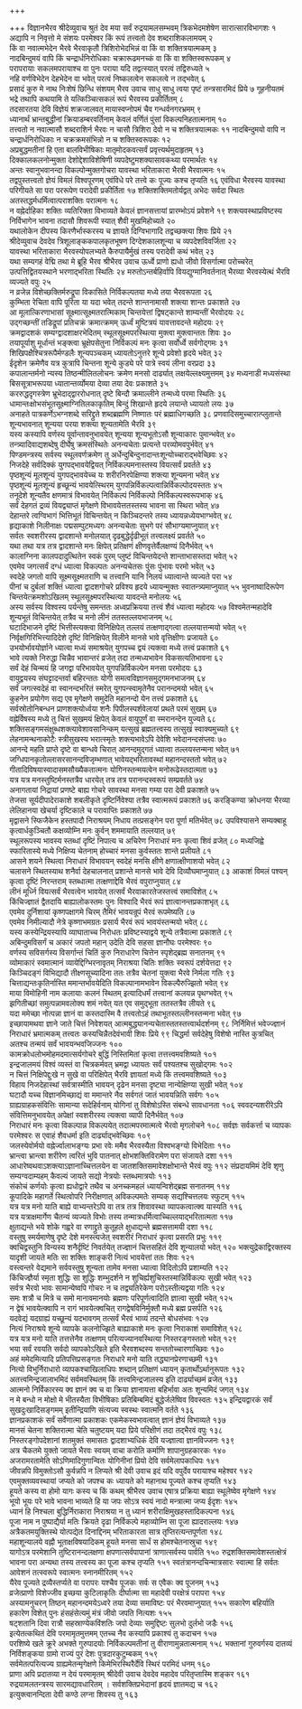 +++

+++
विज्ञानभैरव श्रीदेव्युवाच श्रुतं देव मया सर्वं रुद्रयामलसम्भवम्
त्रिकभेदमशेषेण सारात्सारविभागशः १   
अद्यापि न निवृत्तो
मे संशयः परमेश्वर किं रूपं तत्त्वतो देव शब्दराशिकलामयम् २   
किं वा
नवात्मभेदेन भैरवे भैरवाकृतौ त्रिशिरोभेदभिन्नं वा किं वा
शक्तित्रयात्मकम् ३   
नादबिन्दुमयं वापि किं
चन्द्रार्धनिरोधिकाः चक्रारूढमनच्कं वा किं वा
शक्तिस्वरूपकम् ४   
परापरायाः सकलमपरायाश्च वा पुनः पराया यदि तद्वत्स्यात्
परत्वं तद्विरुध्यते ५   
नहि वर्णविभेदेन देहभेदेन वा भवेत् परत्वं
निष्कलत्वेन सकलत्वे न तद्भवेत् ६   
प्रसादं कुरु मे नाथ निःशेषं
छिन्धि संशयम् भैरव उवाच साधु साधु त्वया पृष्टं तन्त्रसारमिदं प्रिये ७
गूहनीयतमं भद्रे तथापि कथयामि ते यत्किञ्चित्सकलं रूपं भैरवस्य
प्रकीर्तितम् ८   
तदसारतया देवि विज्ञेयं शक्रजालवत्
मायास्वप्नोपमं चैव गन्धर्वनगरभ्रमम् ९   
ध्यानार्थं
भ्रान्तबुद्धीनां क्रियाडम्बरवर्तिनाम् केवलं वर्णितं पुंसां
विकल्पनिहतात्मनाम् १०   
तत्त्वतो न नवात्मासौ
शब्दराशिर्न भैरवः न चासौ त्रिशिरा देवो न च शक्तित्रयात्मकः ११
नादबिन्दुमयो वापि न चन्द्रार्धनिरोधिकाः न चक्रक्रमसंभिन्नो
न च शक्तिस्वरूपकः १२   
अप्रबुद्धमतीनां हि एता बालविभीषिकाः
मातृमोदकवत्सर्वं प्रवृत्त्यर्थमुदाहृतम्
१३   
दिक्कालकलनोन्मुक्ता देशोद्देशाविशेषिणी व्यपदेष्टुमशक्यासावकथ्या
परमार्थतः १४   
अन्तः स्वानुभवानन्दा विकल्पोन्मुक्तगोचरा यावस्था
भरिताकारा भैरवी भैरवात्मनः १५   
तद्वपुस्तत्त्वतो ज्ञेयं विमलं
विश्वपूरणम् एवंविधे परे तत्त्वे कः पूज्यः कश्च तृप्यति १६
एवंविधा भैरवस्य यावस्था परिगीयते सा परा पररूपेण परादेवी प्रकीर्तिता १७
शक्तिशक्तिमतोर्यद्वत् अभेदः सर्वदा स्थितः
अतस्तद्धर्मधर्मित्वात्पराशक्तिः
परात्मनः १८   
न वह्नेर्दाहिका शक्तिः व्यतिरिक्ता विभाव्यते केवलं
ज्ञानसत्तायां प्रारम्भोऽयं प्रवेशने १९
शक्त्यवस्थाप्रविष्टस्य निर्विभागेन भावना
तदासौ शिवरूपी स्यात् शैवी मुखमिहोच्यते २०   
यथालोकेन दीपस्य
किरणैर्भास्करस्य च ज्ञायते दिग्विभागादि तद्वच्छक्त्या शिवः
प्रिये २१   
श्रीदेव्युवाच देवदेव त्रिशूलाङ्ककपालकृतभूषण दिग्देशकालशून्या च
व्यपदेशविवर्जिता २२   
यावस्था भरिताकारा भैरवस्योपलभ्यते कैरुपायैर्मुखं
तस्य परादेवी कथं भवेत् २३   
यथा सम्यगहं वेद्मि तथा मे ब्रूहि भैरव
श्रीभैरव उवाच ऊर्ध्वे प्राणो ह्यधो जीवो विसर्गात्मा परोच्चरेत्
उत्पत्तिद्वितयस्थाने भरणाद्भरिता स्थितिः २४
मरुतोऽन्तर्बहिर्वापि वियद्युग्मानिवर्तनात्
भैरव्या भैरवस्येत्थं भैरवि व्यज्यते वपुः २५   
न व्रजेन्न
विशेच्छक्तिर्मरुद्रूपा विकासिते निर्विकल्पतया मध्ये
तया भैरवरूपता २६   
कुम्भिता रेचिता वापि पूरिता या यदा भवेत् तदन्ते
शान्तनामासौ शक्त्या शान्तः प्रकाशते २७   
आ मूलात्किरणाभासां
सूक्ष्मात्सूक्ष्मतरात्मिकाम् चिन्तयेत्तां द्विषट्कान्ते शाम्यन्तीं
भैरवोदयः २८   
उद्गच्छन्तीं तडिद्रूपां प्रतिचक्रं क्रमात्क्रमम् ऊर्ध्वं
मुष्टित्रयं यावत्तावदन्ते महोदयः २९   
क्रमद्वादशकं
सम्यग्द्वादशाक्षरभेदितम्
स्थूलसूक्ष्मपरस्थित्या मुक्त्वा
मुक्त्वान्ततः शिवः ३०   
तयापूर्याशु मूर्धान्तं भङ्क्त्वा
भ्रूक्षेपसेतुना निर्विकल्पं मनः कृत्वा सर्वोर्ध्वे सर्वगोद्गमः ३१
शिखिपक्षैश्चित्ररूपैर्मण्डलैः शून्यपञ्चकम् ध्यायतोऽनुत्तरे
शून्ये प्रवेशो हृदये भवेत् ३२   
ईदृशेन क्रमेणैव यत्र कुत्रापि चिन्तना
शून्ये कुड्ये परे पात्रे स्वयं लीना वरप्रदा ३३   
कपालान्तर्मनो
न्यस्य तिष्ठन्मीलितलोचनः क्रमेण मनसो दार्ढ्यात्
लक्षयेल्लक्ष्यमुत्तमम् ३४
मध्यनाडी मध्यसंस्था बिससूत्राभरूपया ध्यातान्तर्व्योमया देव्या
तया देवः प्रकाशते ३५   
कररुद्धदृगस्त्रेण भ्रूभेदाद्द्वाररोधनात् दृष्टे
बिन्दौ क्रमाल्लीने तन्मध्ये परमा स्थितिः ३६
धामान्तःक्षोभसंभूतसूक्ष्माग्नितिलकाकृतिम्
बिन्दुं शिखान्ते हृदये लयान्ते ध्यायतो लयः ३७   
अनाहते
पात्रकर्णेऽभग्नशब्दे सरिद्द्रुते
शब्दब्रह्मणि निष्णातः परं ब्रह्माधिगच्छति ३८
प्रणवादिसमुच्चारात्प्लुतान्ते
शून्यभावनात् शून्यया परया शक्त्या शून्यतामेति भैरवि ३९   
यस्य कस्यापि
वर्णस्य पूर्वान्तावनुभावयेत् शून्यया शून्यभूतोऽसौ शून्याकारः
पुमान्भवेत् ४०   
तन्त्र्यादिवाद्यशब्देषु दीर्घेषु क्रमसंस्थितेः
अनन्यचेताः प्रत्यन्ते परव्योमवपुर्भवेत् ४१   
पिण्डमन्त्रस्य
सर्वस्य स्थूलवर्णक्रमेण तु
अर्धेन्दुबिन्दुनादान्तःशून्योच्चाराद्भवेच्छिवः
४२   
निजदेहे सर्वदिक्कं युगपद्भावयेद्वियत् निर्विकल्पमनास्तस्य वियत्सर्वं
प्रवर्तते ४३   
पृष्ठशून्यं मूलशून्यं युगपद्भावयेच्च यः शरीरनिरपेक्षिण्या
शक्त्या शून्यमना भवेत् ४४   
पृष्ठशून्यं मूलशून्यं हृच्छून्यं
भावयेत्स्थिरम्
युगपन्निर्विकल्पत्वान्निर्विकल्पोदयस्ततः
४५   
तनूदेशे शून्यतैव क्षणमात्रं विभावयेत् निर्विकल्पं निर्विकल्पो
निर्विकल्पस्वरूपभाक् ४६   
सर्वं देहगतं द्रव्यं
वियद्व्याप्तं मृगेक्षणे विभावयेत्ततस्तस्य भावना
सा स्थिरा भवेत् ४७   
देहान्तरे त्वग्विभागं भित्तिभूतं विचिन्तयेत् न
किञ्चिदन्तरे तस्य ध्यायन्नध्येयभाग्भवेत् ४८   
हृद्याकाशे
निलीनाक्षः पद्मसम्पुटमध्यगः अनन्यचेताः सुभगे परं
सौभाग्यमाप्नुयात् ४९   
सर्वतः स्वशरीरस्य द्वादशान्ते
मनोलयात् दृढबुद्धेर्दृढीभूतं तत्त्वलक्ष्यं प्रवर्तते ५०   
यथा
तथा यत्र तत्र द्वादशान्ते मनः क्षिपेत् प्रतिक्षणं
क्षीणवृत्तेर्वैलक्षण्यं
दिनैर्भवेत् ५१   
कालाग्निना कालपदादुत्थितेन स्वकं पुरम्
प्लुष्टं विचिन्तयेदन्ते शान्ताभासस्तदा भवेत् ५२   
एवमेव
जगत्सर्वं दग्धं ध्यात्वा विकल्पतः अनन्यचेतसः पुंसः
पुंभावः परमो भवेत् ५३   
स्वदेहे जगतो वापि सूक्ष्मसूक्ष्मतराणि च
तत्त्वानि यानि निलयं ध्यात्वान्ते व्यज्यते परा ५४   
पीनां च दुर्बलां
शक्तिं ध्यात्वा द्वादशगोचरे प्रविश्य हृदये ध्यायन्मुक्तः
स्वातन्त्र्यमाप्नुयात् ५५
भुवनाष्वादिरूपेण चिन्तयेत्क्रमशोऽखिलम्
स्थूलसूक्ष्मपरस्थित्या यावदन्ते मनोलयः ५६   
अस्य सर्वस्य विश्वस्य
पर्यन्तेषु समन्ततः अध्वप्रक्रियया तत्त्वं शैवं ध्यात्वा महोदयः ५७
विश्वमेतन्महादेवि शून्यभूतं विचिन्तयेत् तत्रैव च मनो लीनं
ततस्तल्लयभाजनम् ५८   
घटादिभाजने दृष्टिं भित्तीस्त्यक्त्वा
विनिक्षिपेत् तल्लयं तत्क्षणाद्गत्वा तल्लयात्तन्मयो भवेत्
५९   
निर्वृक्षगिरिभित्त्यादिदेशे दृष्टिं विनिक्षिपेत् विलीने मानसे
भावे वृत्तिक्षीणः प्रजायते ६०   
उभयोर्भावयोर्ज्ञाने ध्यात्वा मध्यं
समाश्रयेत् युगपच्च द्वयं त्यक्त्वा मध्ये तत्त्वं प्रकाशते ६१   
भावे
त्यक्ते निरुद्धा चिन्नैव भावान्तरं व्रजेत् तदा
तन्मध्यभावेन विकसत्यतिभावना ६२   
सर्वं देहं
चिन्मयं हि जगद्वा परिभावयेत् युगपन्निर्विकल्पेन मनसा
परमोदयः ६३   
वायुद्वयस्य संघट्टादन्तर्वा बहिरन्ततः योगी
समत्वविज्ञानसमुद्गमनभाजनम् ६४   
सर्वं जगत्स्वदेहं वा
स्वानन्दभरितं स्मरेत् युगपन्स्वामृतेनैव परानन्दमयो भवेत्
६५   
कुहनेन प्रयोगेण सद्य एव मृगेक्षणे समुदेति महानन्दो येन तत्त्वं
प्रकाशते ६६   
सर्वस्रोतोनिबन्धन प्राणशक्त्योर्ध्वया शनैः
पिपीलस्पर्शवेलायां प्रथते परमं सुखम् ६७   
वह्नेर्विषस्य मध्ये तु
चित्तं सुखमयं क्षिपेत् केवलं वायुपूर्णं वा स्मरानन्देन युज्यते ६८
शक्तिसङ्गमसंक्षुब्धशक्त्यावेशावसानिन्कम् यत्सुखं ब्रह्मतत्त्वस्य
तत्सुखं स्वाक्यमुच्यते ६९   
लेहनामन्थनाकोटैः स्त्रीसुखस्य भरात्स्मृतेः
शक्त्यभावेऽपि देवेशि भवेदानन्दसंप्लवः ७०   
आनन्दे महति प्राप्ते दृष्टे वा
बान्धवे चिरात् आनन्दमुद्गतं ध्यात्वा तल्लयस्तन्मना भवेत् ७१
जग्धिपानकृतोल्लासरसानन्दविजृम्भणात्
भावेयद्भरितावस्थां महानन्दस्ततो भवेत् ७२
गीतादिविषयास्वादासमसौख्यैकतात्मनः योगिनस्तन्मयत्वेन
मनोरूढेस्तदात्मता ७३   
यत्र यत्र
मनस्तुष्टिर्मनस्तत्रैव धारयेत् तत्र तत्र परानन्दस्वरूपं
सम्प्रवर्तते ७४   
अनागतायां निद्रायां प्रणष्टे बाह्य गोचरे सावस्था मनसा
गम्या परा देवी प्रकाशते ७५   
तेजसा सूर्यदीपादेराकाशे शबलीकृते
दृष्टिर्निवेश्या तत्रैव स्वात्मरूपं प्रकाशते ७६
करङ्किण्या क्रोधनया भैरव्या लेलिहानया खेचर्या दृष्टिकाले च
परावाप्तिः प्रकाशते ७७   
मृद्वासने स्फिजैकेन हस्तपादौ
निराश्रयम् निधाय तत्प्रसङ्गेन परा पूर्णा मतिर्भवेत् ७८
उपविश्यासने सम्यक्बाहू कृत्वार्धकुञ्चितौ कक्षव्योम्नि
मनः कुर्वन् शममायाति तल्लयात् ७९   
स्थूलरूपस्य भावस्य स्तब्धां
दृष्टिं निपात्य च अचिरेण निराधारं मनः कृत्वा शिवं व्रजेत् ८०
मध्यजिह्वे स्फारितास्ये मध्ये निक्षिप्य चेतनाम् होच्चारं मनसा कुर्वस्ततः
शान्ते प्रलीयते ८१   
आसने शयने स्थित्वा निराधारं विभावयन् स्वदेहं मनसि
क्षीणे क्षणात्क्षीणाशयो भवेत् ८२   
चलासने स्थितस्याथ शनैर्वा
देहचालनात् प्रशान्ते मानसे भावे देवि दिव्यौघमाप्नुयात् ८३
आकाशं विमलं पश्यन् कृत्वा दृष्टिं निरन्तराम् स्तब्धात्मा
तत्क्षणाद्देवि भैरवं वपुराप्नुयात् ८४   
लीनं मूर्ध्नि
वियत्सर्वं भैरवत्वेन भावयेत् तत्सर्वं भैरवाकारतेजस्तत्त्वं समाविशेत्
८५   
किंचिज्ज्ञातं द्वैतदायि बाह्यालोकस्तमः पुनः विश्वादि भैरवं रूपं
ज्ञात्वानन्तप्रकाशभृत् ८६   
एवमेव दुर्निशायां कृष्णपक्षागमे चिरम्
तैमिरं भावयन्रूपं भैरवं रूपमेष्यति ८७   
एवमेव निमील्यादौ नेत्रे
कृष्णाभमग्रतः प्रसार्य भैरवं रूपं भावयंस्तन्मयो भवेत् ८८   
यस्य
कस्येन्द्रियस्यापि व्याघाताच्च निरोधतः
प्रविष्टस्याद्वये शून्ये तत्रैवात्मा
प्रकाशते ८९   
अबिन्दुमविसर्गं च अकारं जपतो महान् उदेति देवि सहसा
ज्ञानौघः परमेश्वरः ९०   
वर्णस्य सविसर्गस्य विसर्गान्तं चितिं कुरु
निराधारेण चित्तेन स्पृशेद्ब्रह्म सनातनम् ९१   
व्योमाकारं
स्वमात्मानं व्यायेद्दिग्भिरनावृतम् निराश्रया चितिः
शक्तिः स्वरूपं दर्शयेत्तदा ९२   
किञ्चिदङ्गं विभिद्यादौ
तीक्ष्णसूच्यादिना ततः तत्रैव चेतनां युक्त्वा भैरवे
निर्मला गतिः ९३   
चित्ताद्यन्तःकृतिर्नास्ति ममान्तर्भावयेदिति
विकल्पानामभावेन विकल्पैरुज्झितो भवेत् ९४   
माया विमोहिनी नाम कलायाः कलनं
स्थितम् इत्यादिधर्मं तत्त्वानां कलयन्न पृथग्भवेत् ९५   
झगितीच्छां
समुत्पन्नामवलोक्य शमं नयेत् यत एव समुद्भूता ततस्तत्रैव
लीयते ९६   
यदा ममेच्छा नोत्पन्ना ज्ञानं वा कस्तदास्मि वै तत्त्वतोऽहं
तथाभूतस्तल्लीनस्तन्मना भवेत् ९७   
इच्छायामथवा ज्ञाने जाते
चित्तं निवेशयत् आत्मबुद्ध्यानन्यचेतास्ततस्तत्त्वार्थदर्शनम् ९८
निर्निमित्तं भवेज्ज्ज्ञानं निराधारं भ्रमात्मकम् तत्त्वतः
कस्यचिन्नैतदेवंभावी शिवः प्रिये ९९
चिद्धर्मा सर्वदेहेषु विशेषो नास्ति कुत्रचित् अतश्च तन्मयं
सर्वं भावयन्भवजिज्जनः १००   
कामक्रोधलोभमोहमदमात्सर्यगोचरे बुद्धिं
निस्तिमितां कृत्वा तत्तत्त्वमवशिष्यते १०१   
इन्द्रजालमयं विश्वं
व्यस्तं वा चित्रकर्मवत् भ्रमद्वा ध्यायतः सर्वं पश्यतश्च
सुखोद्गमः १०२   
न चित्तं निक्षिपेद्दुःखे न सुखे वा
परिक्षिपेत् भैरवि ज्ञायतां मध्ये किं तत्त्वमवशिष्यते
१०३   
विहाय निजदेहास्थां सर्वत्रास्मीति भावयन् दृढेन मनसा दृष्ट्या
नान्येक्षिण्या सुखी भवेत् १०४   
घटादौ यच्च
विज्ञानमिच्छाद्यं वा ममान्तरे नैव
सर्वगतं जातं भावयन्निति सर्वगः १०५   
ग्राह्यग्राहकसंवित्तिः
सामान्या सदेहिर्वनाम् योगिनां तु विशेषोऽस्ति संबन्धे सावधानता १०६
स्ववदन्यशरीरेऽपि संवित्तिमनुभावयेत् अपेक्षां स्वशरीरस्य
त्यक्त्वा व्यापी दिनैर्भवेत् १०७   
निराधारं मनः कृत्वा
विकल्पान्न विकल्पयेत् तदात्मपरमात्मत्वे भैरवो मृगलोचने १०८
सर्वज्ञः सर्वकर्त्ता च व्यापकः परमेश्वरः स एवाहं शैवधर्मा इति
दार्ढ्याद्भवेच्छिवः १०९   
जलस्येवोर्मयो वह्नेर्ज्वालाभङ्ग्यः
प्रभा रवेः ममैव भैरवस्यैता विश्वभङ्ग्यो विभेदिताः ११०   
भ्रान्त्वा
भ्रान्त्वा शरीरेण त्वरितं भुवि पातनात् क्षोभशक्तिविरामेण
परा संजायते दशा १११   
आधारेष्वथवाऽशक्त्याऽज्ञानाच्चित्तलयेन वा
जातशक्तिसमावेशक्षोभान्ते भैरवं वपुः ११२
संप्रदायमिमं देवि शृणु सम्यग्वदाम्यहम् कैवल्यं जायते
सद्यो नेत्रयोः स्तब्धमात्रयोः ११३   
संकोचं कर्णयोः कृत्वा ह्यधोद्वारे
तथैव च अनच्कमहलं ध्यायन्विशेद्ब्रह्म सनातनम् ११४   
कूपादिके महागर्ते
स्थित्वोपरि निरीक्षणात् अविकल्पमतेः सम्यक् सद्यश्चित्तलयः
स्फुटम् ११५   
यत्र यत्र मनो याति बाह्ये वाभ्यन्तरेऽपि वा
तत्र तत्र शिवावस्था व्यापकत्वात्क्व यास्यति ११६   
यत्र
यत्राक्षमार्गेण चैतन्यं व्यज्यते विभोः तस्य
तन्मात्रधर्मित्वाच्चिल्लयाद्भरितात्मता ११७   
क्षुताद्यन्ते भये
शोके गह्वरे वा रणाद्द्रुते कुतूहले क्षुधाद्यन्ते ब्रह्मसत्तामयी दशा
११८   
वस्तुषु स्मर्यमाणेषु दृष्टे देशे मनस्त्यजेत् स्वशरीरं निराधारं
कृत्वा प्रसरति प्रभुः ११९   
क्वचिद्वस्तुनि विन्यस्य शनैर्दृष्टिं
निवर्तयेत् तज्ज्ञानं चित्तसहितं देवि शून्यालयो भवेत् १२०
भक्त्युद्रेकाद्विरक्तस्य यादृशी जायते मतिः सा
शक्तिः शाङ्करी नित्यं भावयेत्तां ततः शिवः १२१   
वस्त्वन्तरे
वेद्यमाने सर्ववस्तुषु शून्यता तामेव मनसा ध्यात्वा
विदितोऽपि प्रशाम्यति १२२   
किंचिज्ज्ञैर्या स्मृता शुद्धिः सा
शुद्धिः शम्भुदर्शने न शुचिर्ह्यशुचिस्तस्मान्निर्विकल्पः सुखी
भवेत् १२३   
सर्वत्र भैरवो भावः सामान्येष्वपि गोचरः न च
तद्व्यतिरेकेण परोऽस्तीत्यद्वया गतिः १२४   
समः
शत्रौ च मित्रे च समो मानावमानयोः ब्रह्मणः परिपूर्णत्वादिति
ज्ञात्वा सुखी भवेत् १२५   
न द्वेषं भावयेत्क्वापि न रागं
भावयेत्क्वचित् रागद्वेषविनिर्मुक्तौ मध्ये ब्रह्म
प्रसर्पति १२६   
यदवेद्यं यदग्राह्यं यच्छून्यं यदभावगम् तत्सर्वं भैरवं
भाव्यं तदन्ते बोधसंभवः १२७   
नित्यं निराश्रये शून्ये व्यापके कलनोज्झिते
बाह्याकाशे मनः कृत्वा निराकाशं समाविशेत् १२८   
यत्र यत्र मनो याति
तत्तत्तेनैव तत्क्षणम् परित्यज्यानवस्थित्या निस्तरङ्गस्ततो
भवेत् १२९   
भया सर्वं रवयति सर्वदो व्यापकोऽखिले इति भैरवशब्दस्य
सन्ततोच्चारणाच्छिवः १३०   
अहं ममेदमित्यादि
प्रतिपत्तिप्रसङ्गतः निराधारे मनो याति
तद्ध्यानप्रेरणाच्छमी १३१   
नित्यो विभुर्निराधारो
व्यापकश्चाखिलाधिपः शब्दान् प्रतिक्षणं ध्यायन्
कृतार्थोऽर्थानुरूपतः १३२   
अतत्त्वमिन्द्रजालाभमिदं सर्वमवस्थितम् किं
तत्त्वमिन्द्रजालस्य इति दार्ढ्याच्छमं व्रजेत् १३३   
आत्मनो निर्विकारस्य
क्व ज्ञानं क्व च वा क्रिया ज्ञानायत्ता बहिर्भावा अतः शून्यमिदं
जगत् १३४   
न मे बन्धो न मोक्षो मे भीतस्यैता विभीषिकाः
प्रतिबिम्बमिदं बुद्धेर्जलेष्विव विवस्वतः १३५
इन्द्रियद्वारकं सर्वं सुखदुःखादिसङ्गमम् इतीन्द्रियाणि संत्यज्य
स्वस्थः स्वात्मनि वर्तते १३६   
ज्ञानप्रकाशकं सर्वं सर्वेणात्मा
प्रकाशकः एकमेकस्वभावत्वात् ज्ञानं ज्ञेयं विभाव्यते १३७   
मानसं चेतना
शक्तिरात्मा चेति चतुष्टयम् यदा प्रिये परिक्षीणं तदा तद्भैरवं
वपुः १३८   
निस्तरङ्गोपदेशानां शतमुक्तं समासतः द्वादशाभ्यधिकं देवि
यज्ज्ञात्वा ज्ञानविज्जनः १३९   
अत्र चैकतमे युक्तो जायते
भैरवः स्वयम् वाचा करोति कर्माणि शापानुग्रहकारकः १४०   
अजरामरतामेति
सोऽणिमादिगुणान्वितः योगिनीनां प्रियो देवि सर्वमेलापकाधिपः
१४१   
जीवन्नपि विमुक्तोऽसौ कुर्वन्नपि न लिप्यते श्री देवी उवाच इदं
यदि वपुर्देव परायाश्च महेश्वर १४२   
एवमुक्तव्यवस्थायां जप्यते को जपश्च
कः ध्यायते को महानाथ पूज्यते कश्च तृप्यति १४३   
हूयते कस्य वा होमो यागः
कस्य च किं कथम् श्रीभैरव उवाच एषात्र प्रक्रिया बाह्या स्थूलेष्वेव
मृगेक्षणे १४४   
भूयो भूयः परे भावे भावना भाव्यते हि या जपः सोऽत्र स्वयं
नादो मन्त्रात्मा जप्य ईदृशः १४५   
ध्यानं हि निश्चला बुद्धिर्निराकारा
निराश्रया न तु ध्यानं शरीराक्षिमुखहस्तादिकल्पना १४६   
पूजा नाम न
पुष्पाद्यैर्या मतिः क्रियते दृढा निर्विकल्पे महाव्योम्नि सा पूजा
ह्यादराल्लयः १४७   
अत्रैकतमयुक्तिस्थे योत्पद्येत दिनाद्दिनम्
भरिताकारता सात्र तृप्तिरत्यन्तपूर्णता १४८   
महाशून्यालये वह्नौ
भूताक्षविषयादिकम् हूयते मनसा सार्धं स होमश्चेतनास्रुचा १४९   
यागोऽत्र
परमेशानि तुष्टिरानन्दलक्षणा क्षपणात्सर्वपापानां
त्राणात्सर्वस्य पार्वति १५०
रुद्रशक्तिसमावेशस्तत्क्षेत्रं भावना परा
अन्यथा तस्य तत्त्वस्य का पूजा कश्च तृप्यति १५१
स्वतंत्रानन्दचिन्मात्रसारः
स्वात्मा हि सर्वतः आवेशनं तत्स्वरूपे स्वात्मनः स्नानमीरितम्
१५२   
यैरेव पूज्यते द्रव्यैस्तर्प्यते वा परापरः यश्चैव पूजकः सर्वः स
एवैकः क्व पूजनम् १५३   
व्रजेत्प्राणो विशेज्जीव इच्छया कुटिलाकृतिः
दीर्घात्मा सा महादेवी परक्षेत्रं परापरा १५४   
अस्यामनुचरन् तिष्ठन्
महानन्दमयेऽध्वरे तया देव्या समाविष्टः परं भैरवमाप्नुयात् १५५
सकारेण बहिर्याति हकारेण विशेत् पुनः हंसहंसेत्यमुं मंत्रं जीवो जपति
नित्यशः १५५   
षट्शतानि दिवा रात्रौ सहस्राण्येकविंशतिः जपो
देव्याः समुद्दिष्टः सुलभो दुर्लभो जडैः १५६   
इत्येतत्कथितं देवि
परमामृतमुत्तमम् एतच्च नैव कस्यापि प्रकाश्यं तु कदाचन १५७   
परशिष्ये खले
क्रूरे अभक्ते गुरुपादयोः निर्विकल्पमतीनां तु वीराणामुन्नतात्मनाम् १५८
भक्तानां गुरुवर्गस्य दातव्यं निर्विशङ्कया ग्रामो राज्यं पुरं देशः
पुत्रदारकुटुम्बकम् १५९   
सर्वमेतत्परित्यज्य
ग्राह्यमेतन्मृगेक्षणे
किमेभिरस्थिरैर्देवि स्थिरं परमिदं धनम् १६०   
प्राणा अपि
प्रदातव्या न देयं परमामृतम् श्रीदेवी उवाच देवदेव महादेव परितृप्तास्मि
शङ्कर १६१   
रुद्रयामलतन्त्रस्य सारमद्यावधारितम् । सर्वशक्तिप्रभेदानां
हृदयं ज्ञातमद्य च १६२   
इत्युक्त्वानन्दिता देवी कण्ठे लग्ना शिवस्य
तु १६३
